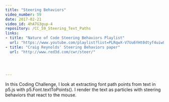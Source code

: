 ```yaml
---
title: "Steering Behaviors"
video_number: 59
date: 2017-02-21
video_id: 4hA7G3gup-4
repository: /CC_59_Steering_Text_Paths
links:
- title: "Nature of Code Steering Behaviors Playlist"  
  url: "https://www.youtube.com/playlist?list=PLRqwX-V7Uu6YHt0dtyf4uiw8tKOxQLvlW"
- title: "Craig Reynolds' Steering Behaviors paper"  
  url: "http://www.red3d.com/cwr/steer/"
  


  
---
```


In this Coding Challenge, I look at extracting font path points from text in p5.js with p5.Font.textToPoints().  I render the text as particles with steering behaviors that react to the mouse.

